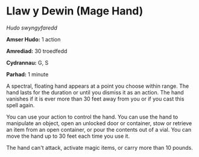 # Llaw y Dewin (Mage Hand)

*Hudo swyngyfaredd*

**Amser Hudo:** 1 action

**Amrediad:** 30 troedfedd

**Cydrannau:** G, S

**Parhad:** 1 minute

A spectral, floating hand appears at a point you choose within range. The hand lasts for the duration or until you dismiss it as an action. The hand vanishes if it is ever more than 30 feet away from you or if you cast this spell again.

You can use your action to control the hand. You can use the hand to manipulate an object, open an unlocked door or container, stow or retrieve an item from an open container, or pour the contents out of a vial. You can move the hand up to 30 feet each time you use it.

The hand can't attack, activate magic items, or carry more than 10 pounds.